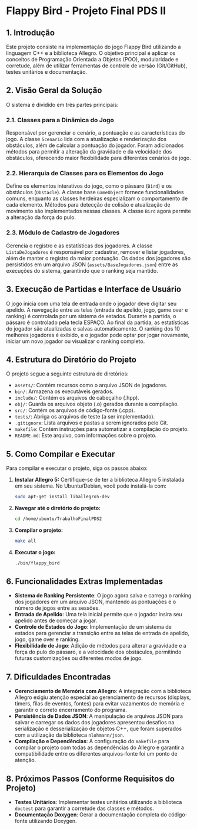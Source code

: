 # Flappy Bird - Projeto Final PDS II

## 1. Introdução

Este projeto consiste na implementação do jogo Flappy Bird utilizando a linguagem C++ e a biblioteca Allegro. O objetivo principal é aplicar os conceitos de Programação Orientada a Objetos (POO), modularidade e corretude, além de utilizar ferramentas de controle de versão (Git/GitHub), testes unitários e documentação.

## 2. Visão Geral da Solução

O sistema é dividido em três partes principais:

### 2.1. Classes para a Dinâmica do Jogo

Responsável por gerenciar o cenário, a pontuação e as características do jogo. A classe `Scenario` lida com a atualização e renderização dos obstáculos, além de calcular a pontuação do jogador. Foram adicionados métodos para permitir a alteração da gravidade e da velocidade dos obstáculos, oferecendo maior flexibilidade para diferentes cenários de jogo.

### 2.2. Hierarquia de Classes para os Elementos do Jogo

Define os elementos interativos do jogo, como o pássaro (`Bird`) e os obstáculos (`Obstacle`). A classe base `GameObject` fornece funcionalidades comuns, enquanto as classes herdeiras especializam o comportamento de cada elemento. Métodos para detecção de colisão e atualização de movimento são implementados nessas classes. A classe `Bird` agora permite a alteração da força do pulo.

### 2.3. Módulo de Cadastro de Jogadores

Gerencia o registro e as estatísticas dos jogadores. A classe `ListaDeJogadores` é responsável por cadastrar, remover e listar jogadores, além de manter o registro da maior pontuação. Os dados dos jogadores são persistidos em um arquivo JSON (`assets/BaseJogadores.json`) entre as execuções do sistema, garantindo que o ranking seja mantido.

## 3. Execução de Partidas e Interface de Usuário

O jogo inicia com uma tela de entrada onde o jogador deve digitar seu apelido. A navegação entre as telas (entrada de apelido, jogo, game over e ranking) é controlada por um sistema de estados. Durante a partida, o pássaro é controlado pela tecla ESPAÇO. Ao final da partida, as estatísticas do jogador são atualizadas e salvas automaticamente. O ranking dos 10 melhores jogadores é exibido, e o jogador pode optar por jogar novamente, iniciar um novo jogador ou visualizar o ranking completo.

## 4. Estrutura do Diretório do Projeto

O projeto segue a seguinte estrutura de diretórios:

- `assets/`: Contém recursos como o arquivo JSON de jogadores.
- `bin/`: Armazena os executáveis gerados.
- `include/`: Contém os arquivos de cabeçalho (.hpp).
- `obj/`: Guarda os arquivos objeto (.o) gerados durante a compilação.
- `src/`: Contém os arquivos de código-fonte (.cpp).
- `tests/`: Abriga os arquivos de teste (a ser implementado).
- `.gitignore`: Lista arquivos e pastas a serem ignorados pelo Git.
- `makefile`: Contém instruções para automatizar a compilação do projeto.
- `README.md`: Este arquivo, com informações sobre o projeto.

## 5. Como Compilar e Executar

Para compilar e executar o projeto, siga os passos abaixo:

1. **Instalar Allegro 5:** Certifique-se de ter a biblioteca Allegro 5 instalada em seu sistema. No Ubuntu/Debian, você pode instalá-la com:
   ```bash
   sudo apt-get install liballegro5-dev
   ```

2. **Navegar até o diretório do projeto:**
   ```bash
   cd /home/ubuntu/TrabalhoFinalPDS2
   ```

3. **Compilar o projeto:**
   ```bash
   make all
   ```

4. **Executar o jogo:**
   ```bash
   ./bin/flappy_bird
   ```

## 6. Funcionalidades Extras Implementadas

- **Sistema de Ranking Persistente**: O jogo agora salva e carrega o ranking dos jogadores em um arquivo JSON, mantendo as pontuações e o número de jogos entre as sessões.
- **Entrada de Apelido**: Uma tela inicial permite que o jogador insira seu apelido antes de começar a jogar.
- **Controle de Estados do Jogo**: Implementação de um sistema de estados para gerenciar a transição entre as telas de entrada de apelido, jogo, game over e ranking.
- **Flexibilidade de Jogo**: Adição de métodos para alterar a gravidade e a força do pulo do pássaro, e a velocidade dos obstáculos, permitindo futuras customizações ou diferentes modos de jogo.

## 7. Dificuldades Encontradas

- **Gerenciamento de Memória com Allegro**: A integração com a biblioteca Allegro exigiu atenção especial ao gerenciamento de recursos (displays, timers, filas de eventos, fontes) para evitar vazamentos de memória e garantir o correto encerramento do programa.
- **Persistência de Dados JSON**: A manipulação de arquivos JSON para salvar e carregar os dados dos jogadores apresentou desafios na serialização e desserialização de objetos C++, que foram superados com a utilização da biblioteca `nlohmann/json`.
- **Compilação e Dependências**: A configuração do `makefile` para compilar o projeto com todas as dependências do Allegro e garantir a compatibilidade entre os diferentes arquivos-fonte foi um ponto de atenção.

## 8. Próximos Passos (Conforme Requisitos do Projeto)

- **Testes Unitários**: Implementar testes unitários utilizando a biblioteca `doctest` para garantir a corretude das classes e métodos.
- **Documentação Doxygen**: Gerar a documentação completa do código-fonte utilizando Doxygen.



